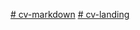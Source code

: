 [# cv-markdown](https://Rript.github.io/rsschool-cv/cv)
[# cv-landing](https://Rript.github.io/rsschool-cv/)

